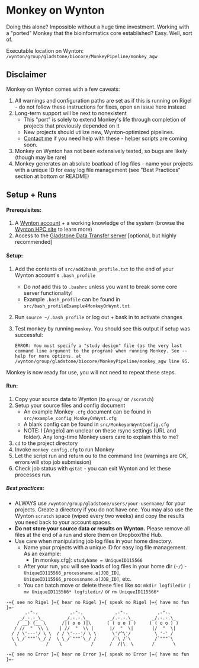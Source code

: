 # Monkey on Wynton

Doing this alone? Impossible without a huge time investment. Working with a "ported" Monkey that the bioinformatics core established? Easy. Well, sort of.

Executable location on Wynton: `/wynton/group/gladstone/biocore/MonkeyPipeline/monkey_agw`

## Disclaimer

Monkey on Wynton comes with a few caveats:

1. All warnings and configuration paths are set as if this is running on Rigel - do not follow these instructions for fixes, open an issue here instead
2. Long-term support will be next to nonexistent
    - This "port" is solely to extend Monkey's life through completion of projects that previously depended on it
    - New projects should utilize new, Wynton-optimized pipelines.
    - [Contact me](mailto:angelo.pelonero@gladstone.ucsf.edu) if you need help with these - helper scripts are coming soon.
3. Monkey on Wynton has not been extensively tested, so bugs are likely (though may be rare)
4. Monkey generates an absolute boatload of log files - name your projects with a unique ID for easy log file management (see "Best Practices" section at bottom or README)

## Setup + Runs

#### Prerequisites:

1. A [Wynton account](https://wynton.ucsf.edu/hpc/about/join.html) + a working knowledge of the system (browse the [Wynton HPC site](https://wynton.ucsf.edu/hpc/index.html) to learn more)
2. Access to the [Gladstone Data Transfer server](https://confluence.gladstone.org/confluence/display/WYN/Moving+files+between+Gladstone+and+Wynton) [optional, but highly recommended]

#### Setup:

1. Add the contents of `src/add2bash_profile.txt` to the end of your Wynton account's `.bash_profile`
    - Do *not* add this to `.bashrc` unless you want to break some core server functionality!
    - Example `.bash_profile` can be found in `src/bash_profileExample4MonkeyOnWynt.txt`

2. Run `source ~/.bash_profile` or log out + bask in to activate changes
3. Test monkey by running `monkey`. You should see this output if setup was successful:

   ```
   ERROR: You must specify a "study design" file (as the very last command line argument to the program) when running Monkey. See --help for more options. at /wynton/group/gladstone/biocore/MonkeyPipeline/monkey_agw line 95.
   ```

Monkey is now ready for use, you will not need to repeat these steps.

#### Run:
1. Copy your source data to Wynton (to `group/` or `/scratch`)
2. Setup your source files and config document
    - An example Monkey `.cfg` document can be found in `src/example_config_MonkeyOnWynt.cfg`
    - A blank config can be found in `src/MonkeyonWyntConfig.cfg`
    - NOTE: I [Angelo] am unclear on these rsync settings (URL and folder). Any long-time Monkey users care to explain this to me?
3. `cd` to the project directory
4. Invoke `monkey config.cfg` to run Monkey
5. Let the script run and return ou to the command line (warnings are OK, errors will stop job submission)
6. Check job status with `qstat` - you can exit Wynton and let these processes run.

##### Best practices:
- ALWAYS use `/wynton/group/gladstone/users/your-username/` for your projects. Create a directory if you do not have one. You may also use the Wynton `scratch` space (wiped every two weeks) and copy the results you need back to your account spaces.
- **Do not store your source data or results on Wynton.** Please remove all files at the end of a run and store them on Dropbox/the Hub.
- Use care when manipulating job log files in your home directory.
    - Name your projects with a unique ID for easy log file management. As an example:
        - [in monkey.cfg]: `studyName = UniqueID115566`
    - After your run, you will see loads of log files in your home dir (`~/`) - `UniqueID115566_processname.e[JOB_ID]`, `UniqueID115566_processname.o[JOB_ID]`, etc.
    - You can batch move or delete these files like so: `mkdir logfiledir | mv UniqueID115566* logfiledir/` or `rm UniqueID115566*`

```
-={ see no Rigel }={ hear no Rigel }={ speak no Rigel }={ have mo fun }=-
       .-"-.            .-"-.            .-"-.           .-"-.
     _/_-.-_\_        _/.-.-.\_        _/.-.-.\_       _/.-.-.\_
    / __} {__ \      /|( o o )|\      ( ( o o ) )     ( ( o o ) )
   / //  "  \\ \    | //  "  \\ |      |/  "  \|       |/  "  \|
  / / \'---'/ \ \  / / \'---'/ \ \      \'/^\'/         \ '-' /
  \ \_/`"""`\_/ /  \ \_/`"""`\_/ /      /`\ /`\         /`"""`\
   \           /    \           /      /  /|\  \       /       \

-={ see no Error }={ hear no Error }={ speak no Error }={ have mo fun }=-
```
